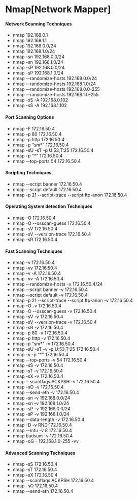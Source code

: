 <!DOCTYPE html>
<html>
<head>
<title>
<head>
<title>The Network Mapper</title>
<link rel="stylesheet" href="style.css">
</head>
<body>
<h1>Nmap[Network Mapper]</h1>


<h4>Network Scanning  Techniques </h4>

+ nmap 192.168.0.1
+ nmap 192.168.1.1
+ nmap 192.168.0.0/24
+ nmap 192.168.1.0/24
+ nmap -sn 192.168.0.0/24
+ nmap -sn 192.168.1.0/24
+ nmap -sP 192.168.0.0/24
+ nmap -sP 192.168.1.0/24
+ nmap --randomize-hosts 192.168.0.0/24
+ nmap --randomize-hosts 192.168.1.0/24
+ nmap --randomize-hosts 192.168.0.0-255
+ nmap --randomize-hosts 192.168.1.0-255
+ nmap -sS -A 192.168.0.102
+ nmap -sS -A 192.168.1.102

<h4>Port Scanning Options</h4>


+ nmap -F 172.16.50.4
+ nmap -p 80 172.16.50.4
+ nmap -p http 172.16.50.4
+ nmap -p "sm*" 172.16.50.4
+ nmap -sU -sT -p U:53,T:25 172.16.50.4
+ nmap -p "*" 172.16.50.4
+ nmap --top-ports 54 172.16.50.4


<h4>Scripting Techniques</h4>

+ nmap --script banner 172.16.50.4
+ nmap --script default 172.16.50.4
+ nmap -p 21 --script-trace --script ftp-anon 172.16.50.4

<h4>Operating System detection Techniques</h4>

+ nmap -O 172.16.50.4
+ nmap -O --osscan-guess 172.16.50.4
+ nmap -sV 172.16.50.4
+ nmap -sV --version-trace 172.16.50.4
+ nmap -sR 172.16.50.4

<h4>Fast Scanning Techniques</h4>

+ nmap -v  172.16.50.4
+ nmap -vv 172.16.50.4
+ nmap -v -A 172.16.50.4
+ nmap -vv -A 172.16.50.4
+ nmap --randomize-hosts -v 172.16.50.4/24
+ nmap --script banner -v 172.16.50.4
+ nmap --script default -v 172.16.50.4
+ nmap -p 21 --script-trace --script ftp-anon -v 172.16.50.4
+ nmap -O -v 172.16.50.4
+ nmap -O --osscan-guess -v 172.16.50.4
+ nmap -sV -v 172.16.50.4
+ nmap -sV --version-trace -v 172.16.50.4
+ nmap -sR -v 172.16.50.4
+ nmap -p 80 -v 172.16.50.4
+ nmap -p http -v 172.16.50.4
+ nmap -p "sm*" -v 172.16.50.4
+ nmap -sU -sT -v -p U:53,T:25 172.16.50.4
+ nmap -v -p "*" 172.16.50.4
+ nmap --top-ports -v 54 172.16.50.4
+ nmap -sS -v 172.16.50.4
+ nmap -sT -v 172.16.50.4
+ nmap -sX -v 172.16.50.4
+ nmap --scanflags ACKPSH -v 172.16.50.4
+ nmap -sO -v 172.16.50.4
+ nmap --send-eth -v 172.16.50.4
+ nmap -sn -v 192.168.0.0/24
+ nmap -sn -v 192.168.1.0/24
+ nmap -sP -v 192.168.0.0/24
+ nmap -sP -v 192.168.1.0/24
+ nmap --data-length -v 172.16.50.4
+ nmap -D -v RND:172.16.50.4
+ nmap --mtu -v 8 172.16.50.4
+ nmap badsum -v 172.16.50.4
+ nmap -oG - 192.168.1.0-255  -vv


<h4>Advanced Scanning Techniques</h4>

+ nmap -sS 172.16.50.4
+ nmap -sT 172.16.50.4
+ nmap -sX 172.16.50.4
+ nmap --scanflags ACKPSH 172.16.50.4
+ nmap -sO 172.16.50.4
+ nmap --send-eth 172.16.50.4

</body>
</html>






